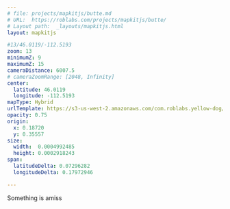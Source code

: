 ```yaml
---
# file: projects/mapkitjs/butte.md
# URL:  https://roblabs.com/projects/mapkitjs/butte/
# Layout path:  _layouts/mapkitjs.html
layout: mapkitjs

#13/46.0119/-112.5193
zoom: 13
minimumZ: 9
maximumZ: 15
cameraDistance: 6007.5
# cameraZoomRange: [2048, Infinity]
center:
  latitude: 46.0119
  longitude: -112.5193
mapType: Hybrid
urlTemplate: https://s3-us-west-2.amazonaws.com/com.roblabs.yellow-dog/maptiler/butte/{z}/{x}/{y}.png
opacity: 0.75
origin: 
  x: 0.18720
  y: 0.35557
size:
  width:  0.0004992485
  height: 0.0002918243
span:
  latitudeDelta: 0.07296282
  longitudeDelta: 0.17972946

---
```


Something is amiss
